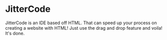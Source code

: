 # JitterCode
JitterCode is an IDE based off HTML. That can speed up your process on creating a website with HTML! Just use the drag and drop feature and voila! It's done.
